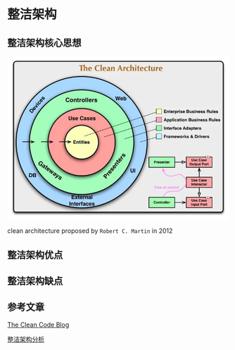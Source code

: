 # 整洁架构

## 整洁架构核心思想

![](./整洁架构.webp)

clean architecture proposed by `Robert C. Martin` in 2012 

## 整洁架构优点

## 整洁架构缺点

## 参考文章

[The Clean Code Blog](https://blog.cleancoder.com/uncle-bob/2012/08/13/the-clean-architecture.html)

[整洁架构分析](https://www.jianshu.com/p/b565f0c00c0c)